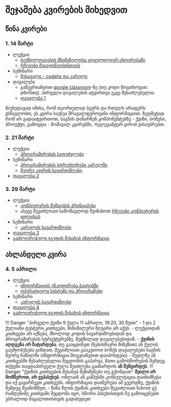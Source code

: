 # შეჯამება კვირების მიხედვით

## წინა კვირები 
### 1. 14 მარტი
- ლექცია
	- [ტექნოლოგიების მნიშვნელობა ყოველდღიურ ცხოვრებაში](/lectures/01_intro)
	- [რჩევები მეცადინეობისთვის](/study_guide)
- სემინარი
	- [შესავალი - codehs და კარელი](01_karel_setup)
- დავალება
	- გაწევრიანდით [google classroom](https://classroom.google.com/c/MjI4NjEwOTgxODEy?cjc=p6v5leq)-ზე (თუ კოდი მოგთხოვათ: p6v5leq). პირველი დავალების ატვირთვა უკვე შესაძლებელია
	- [დავალება 1](homework/01_karel)

მიუხედავად იმისა, რომ თეორიულად ბევრს და რთულს არაფერს ვსწავლობთ, ეს კვირა სავსეა მრავალფეროვანი ინფორმაციით. ზედმეტად რომ არ გადაიტვირთოთ, საგნის დანარჩენ კომპონენტებზე - ქვიზი, ბონუსი, პროექტი, გამოცდა - მომავალ კვირებში, *რელევანტურ დროს* ვისაუბრებთ.

### 2. 21 მარტი
- ლექცია
	- [პროგრამირების საფუძვლები](/lectures/02_introduction_to_programming)
- სემინარი
	- [პროგრამირების სტრუქტურები კარელში](/classwork/02_karel_intro). 
	- [მეორე კვირის სავარჯიშოები](/classwork/02_karel_structures). 
- [დავალება 2](homework/02_karel)


### 3. 29 მარტი
- ლექცია
	- [კომპიუტერის მუშაობის პრინციპები](/lectures/03_computers)
	- ასევე შეგიძლიათ სამომავლოდ შეინახოთ [რჩევები კომპიუტერის ყიდვისას](/lectures/03b_choosing_specs)
- სემინარი
	- [კარელის სავარჯიშოები](/classwork/03_karel_exercises)
- [დავალება 3](/homework/03_karel)
- [გაძლიერებული ჯგუფის შესახებ ინფორმაცია](/advanced_group)

## ახლანდელი კვირა
### 4. 5 აპრილი
- ლექცია
	- [ინფორმაციის ენკოდირება ბაიტებში](/lectures/04_bits_bytes)
	- [ოპერატიული სისტემა და პროგრამები](/lectures/04b_os_files)
- სემინარი
	- [კარელის სავარჯიშოები](/classwork/04_karel_exercises)
- [დავალება 4](/homework/04_karel)
- [გაძლიერებული ჯგუფის შესახებ ინფორმაცია](/advanced_group)


!!! Danger "პირველი ქვიზი 9 ქულა 11 აპრილი, 19:20, 30 წუთი" 
	- 1 და 2 ქულიანი ტესტური კითხვები, მინიმალური ზღვარი არ აქვს. 
	- ლექციიდან კითხვები არ იქნება, მხოლოდ კოდის სავარჯიშოებიდან და პროგრამირების სტრუქტურებზე. მეტწილად დავალებებიდან.
	- **ქვიზის აღდგენა არ ჩატარდება**. თუ გააცდინეთ (ნებისმიერი მიზეზით) ან ქულის გაუმჯობესება გინდათ, შეგიძლიათ გააკეთოთ ბონუს დავალებები საგნის მეორე ნაწილში (ინფორმაცია მოგვიანებით დაიპოსტება)
	- მუდლზე ან კითხვებში შესაძლებელია შეცდომის გაპარვა, მათი გამოსწორების შემდეგ თქვენი თავდაპირველი ქულა შეიძლება გაიზარდოს **ან შემცირდეს**.	
	!!! Danger "ქვიზის კითხვების შესახებ შენიშვნები თუ გქონდათ"
		**მეილი არ მომწეროთ, არ ვუპასუხებ**. ონლაინ ან კამპუსში კონსულტაცია დაინიშნება და იქ გავარჩევთ კითხვებს. ინფორმაცია დაიწერება ამ გვერდზე, ქვიზის შემდეგ შეამოწმეთ.
	- წინა წლის ქვიზის კითხვები შეგიძლიათ ნახოთ [აქ](https://freeuni-digital-technologies-archive.github.io/21f/info/quiz1.html). რამდენიმე კითხვაში შეცდომა იყო, სწორი პასუხისთვის ნუ გამოიყენებთ უბრალოდ მაგალითისთვის გადახედეთ